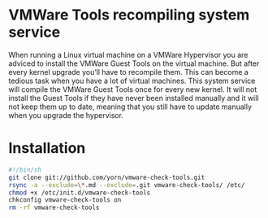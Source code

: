 # VMWare Tools recompiling system service
When running a Linux virtual machine on a VMWare Hypervisor you are adviced to install the VMWare Guest Tools on the virtual machine. But after every kernel upgrade you’ll have to recompile them. This can become a tedious task when you have a lot of virtual machines.
This system service will compile the VMWare Guest Tools once for every new kernel. It will not install the Guest Tools if they have never been installed manually and it will not keep them up to date, meaning that you still have to update manually when you upgrade the hypervisor.

# Installation
```bash
#!/bin/sh
git clone git://github.com/yorn/vmware-check-tools.git
rsync -a --exclude=\*.md --exclude=.git vmware-check-tools/ /etc/
chmod +x /etc/init.d/vmware-check-tools
chkconfig vmware-check-tools on
rm -rf vmware-check-tools
```
